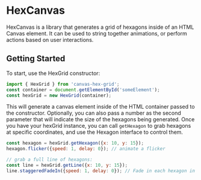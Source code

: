 # HexCanvas

HexCanvas is a library that generates a grid of hexagons inside of an HTML Canvas element. It can be used to string together animations, or perform actions based on user interactions.

## Getting Started

To start, use the HexGrid constructor:

```js
import { HexGrid } from 'canvas-hex-grid';
const container = document.getElementById('someElement');
const hexGrid = new HexGrid(container);
```

This will generate a canvas element inside of the HTML container passed to the constructor. Optionally, you can also pass a number as the second parameter that will indicate the size of the hexagons being generated. Once you have your hexGrid instance, you can call `getHexagon` to grab hexagons at specific coordinates, and use the Hexagon interface to control them.

```js
const hexagon = hexGrid.getHexagon({x: 10, y: 15});
hexagon.flicker({speed: 1, delay: 0}); // animate a flicker

// grab a full line of hexagons:
const line = hexGrid.getLine({x: 10, y: 15});
line.staggeredFadeIn({speed: 1, delay: 0}); // Fade in each hexagon in the line, one at a time
```
